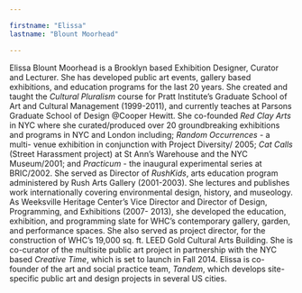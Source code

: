 ```yaml
---

firstname: "Elissa"
lastname: "Blount Moorhead"

---
```


Elissa Blount Moorhead is a Brooklyn based Exhibition Designer, Curator and Lecturer. She has developed public art events, gallery based exhibitions, and education programs for the last 20 years. She created and taught the _Cultural Pluralism_ course for Pratt Institute’s Graduate School of Art and Cultural Management (1999-2011), and currently teaches at Parsons Graduate School of Design @Cooper Hewitt. She co-founded _Red Clay Arts_ in NYC where she curated/produced over 20 groundbreaking exhibitions and programs in NYC and London including; _Random Occurrences_ - a multi- venue exhibition in conjunction with Project Diversity/ 2005; _Cat Calls_ (Street Harassment project) at St Ann’s Warehouse and the NYC Museum/2001; and _Practicum_ - the inaugural experimental series at BRIC/2002. She served as Director of _RushKids_, arts education program administered by Rush Arts Gallery (2001-2003). She lectures and publishes work internationally covering environmental design, history, and museology. As Weeksville Heritage Center’s Vice Director and Director of Design, Programming, and Exhibitions (2007- 2013), she developed the education, exhibition, and programming slate for WHC’s contemporary gallery, garden, and performance spaces. She also served as project director, for the construction of WHC’s 19,000 sq. ft. LEED Gold Cultural Arts Building. She is co-curator of the multisite public art project in partnership with the NYC based _Creative Time_, which is set to launch in Fall 2014. Elissa is co-founder of the art and social practice team, _Tandem_, which develops site-specific public art and design projects in several US cities.
